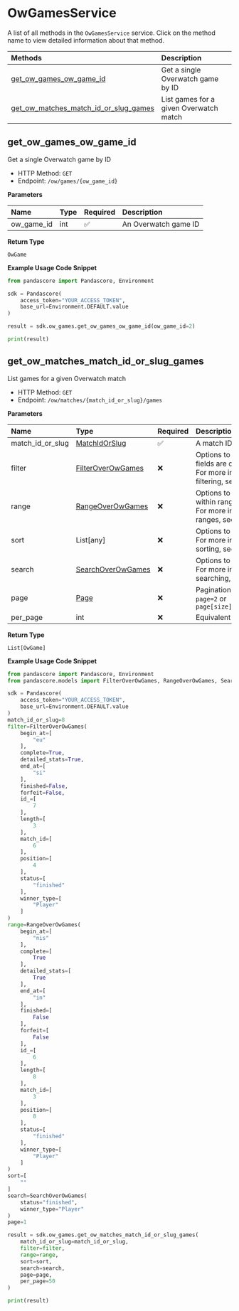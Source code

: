 # OwGamesService

A list of all methods in the `OwGamesService` service. Click on the method name to view detailed information about that method.

| Methods                                                                         | Description                            |
| :------------------------------------------------------------------------------ | :------------------------------------- |
| [get_ow_games_ow_game_id](#get_ow_games_ow_game_id)                             | Get a single Overwatch game by ID      |
| [get_ow_matches_match_id_or_slug_games](#get_ow_matches_match_id_or_slug_games) | List games for a given Overwatch match |

## get_ow_games_ow_game_id

Get a single Overwatch game by ID

- HTTP Method: `GET`
- Endpoint: `/ow/games/{ow_game_id}`

**Parameters**

| Name       | Type | Required | Description          |
| :--------- | :--- | :------- | :------------------- |
| ow_game_id | int  | ✅       | An Overwatch game ID |

**Return Type**

`OwGame`

**Example Usage Code Snippet**

```python
from pandascore import Pandascore, Environment

sdk = Pandascore(
    access_token="YOUR_ACCESS_TOKEN",
    base_url=Environment.DEFAULT.value
)

result = sdk.ow_games.get_ow_games_ow_game_id(ow_game_id=2)

print(result)
```

## get_ow_matches_match_id_or_slug_games

List games for a given Overwatch match

- HTTP Method: `GET`
- Endpoint: `/ow/matches/{match_id_or_slug}/games`

**Parameters**

| Name             | Type                                                | Required | Description                                                                                                                                         |
| :--------------- | :-------------------------------------------------- | :------- | :-------------------------------------------------------------------------------------------------------------------------------------------------- |
| match_id_or_slug | [MatchIdOrSlug](../models/MatchIdOrSlug.md)         | ✅       | A match ID or slug                                                                                                                                  |
| filter           | [FilterOverOwGames](../models/FilterOverOwGames.md) | ❌       | Options to filter results. String fields are case sensitive <br/>For more information on filtering, see [docs](/docs/filtering-and-sorting#filter). |
| range            | [RangeOverOwGames](../models/RangeOverOwGames.md)   | ❌       | Options to select results within ranges <br/>For more information on ranges, see [docs](/docs/filtering-and-sorting#range).                         |
| sort             | List[any]                                           | ❌       | Options to sort results <br/>For more information on sorting, see [docs](/docs/filtering-and-sorting#sort).                                         |
| search           | [SearchOverOwGames](../models/SearchOverOwGames.md) | ❌       | Options to search results <br/>For more information on searching, see [docs](/docs/filtering-and-sorting#search).                                   |
| page             | [Page](../models/Page.md)                           | ❌       | Pagination in the form of `page=2` or `page[size]=30&page[number]=2`                                                                                |
| per_page         | int                                                 | ❌       | Equivalent to `page[size]`                                                                                                                          |

**Return Type**

`List[OwGame]`

**Example Usage Code Snippet**

```python
from pandascore import Pandascore, Environment
from pandascore.models import FilterOverOwGames, RangeOverOwGames, SearchOverOwGames

sdk = Pandascore(
    access_token="YOUR_ACCESS_TOKEN",
    base_url=Environment.DEFAULT.value
)
match_id_or_slug=8
filter=FilterOverOwGames(
    begin_at=[
        "eu"
    ],
    complete=True,
    detailed_stats=True,
    end_at=[
        "si"
    ],
    finished=False,
    forfeit=False,
    id_=[
        7
    ],
    length=[
        3
    ],
    match_id=[
        6
    ],
    position=[
        4
    ],
    status=[
        "finished"
    ],
    winner_type=[
        "Player"
    ]
)
range=RangeOverOwGames(
    begin_at=[
        "nis"
    ],
    complete=[
        True
    ],
    detailed_stats=[
        True
    ],
    end_at=[
        "in"
    ],
    finished=[
        False
    ],
    forfeit=[
        False
    ],
    id_=[
        6
    ],
    length=[
        8
    ],
    match_id=[
        3
    ],
    position=[
        8
    ],
    status=[
        "finished"
    ],
    winner_type=[
        "Player"
    ]
)
sort=[
    ""
]
search=SearchOverOwGames(
    status="finished",
    winner_type="Player"
)
page=1

result = sdk.ow_games.get_ow_matches_match_id_or_slug_games(
    match_id_or_slug=match_id_or_slug,
    filter=filter,
    range=range,
    sort=sort,
    search=search,
    page=page,
    per_page=50
)

print(result)
```
